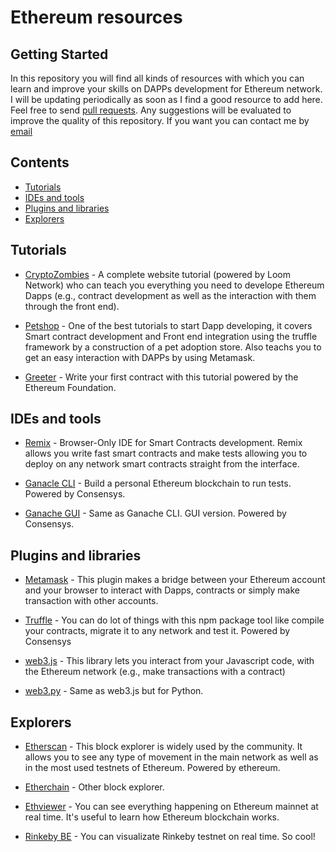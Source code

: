 # Ethereum resources

## Getting Started

In this repository you will find all kinds of resources with which you can learn and improve your skills on DAPPs development for Ethereum network. I will be updating periodically as soon as I find a good resource to add here.
Feel free to send [pull requests](https://github.com/QuantumTarantino/ethereum_dev_resources). Any suggestions will be evaluated to improve the quality of this repository.
If you want you can contact me by [email](correo@alvaroarias.com)

## Contents
- [Tutorials](#tutorials)
- [IDEs and tools](#ides-and-tools)
- [Plugins and libraries](#plugins-and-libraries)
- [Explorers](#explorers)

## Tutorials

* [CryptoZombies](https://cryptozombies.io/) - A complete website tutorial (powered by Loom Network) who can teach you everything you need to develope Ethereum Dapps (e.g., contract development as well as the interaction with them through the front end).

* [Petshop](https://truffleframework.com/tutorials/pet-shop) - One of the best tutorials to start Dapp developing, it covers Smart contract development and Front end integration using the truffle framework by a construction of a pet adoption store. Also teachs you to get an easy interaction with DAPPs by using Metamask.

* [Greeter](https://www.ethereum.org/greeter) - Write your first contract with this tutorial powered by the Ethereum Foundation.

## IDEs and tools

* [Remix](https://remix.ethereum.org) - Browser-Only IDE for Smart Contracts development. Remix allows you write fast smart contracts and make tests allowing you to deploy on any network smart contracts straight from the interface.

* [Ganacle CLI](https://github.com/trufflesuite/ganache-cli) - Build a personal Ethereum blockchain to run tests. Powered by Consensys.

* [Ganache GUI](https://truffleframework.com/ganache) - Same as Ganache CLI. GUI version. Powered by Consensys.

## Plugins and libraries

* [Metamask](https://metamask.io/) - This plugin makes a bridge between your Ethereum account and your browser to interact with Dapps, contracts or simply make transaction with other accounts.

* [Truffle](https://github.com/trufflesuite/truffle) - You can do lot of things with this npm package tool like compile your contracts, migrate it to any network and test it. Powered by Consensys

* [web3.js](https://web3js.readthedocs.io/en/1.0/) - This library lets you interact from your Javascript code, with the Ethereum network (e.g., make transactions with a contract)

* [web3.py](https://web3py.readthedocs.io/en/stable/) - Same as web3.js but for Python.

## Explorers

* [Etherscan](https://etherscan.io/) - This block explorer is widely used by the community. It allows you to see any type of movement in the main network as well as in the most used testnets of Ethereum. Powered by ethereum.

* [Etherchain](https://www.etherchain.org/) - Other block explorer.

* [Ethviewer](http://ethviewer.live/) - You can see everything happening on Ethereum mainnet at real time. It's useful to learn how Ethereum blockchain works.

* [Rinkeby BE](https://www.rinkeby.io/#stats) - You can visualizate Rinkeby testnet on real time. So cool!



